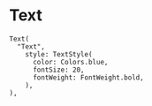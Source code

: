 # Text

<!--![text](https://docs.google.com/uc?id=164Run0I6koHyKCEUI8JyG1Z7esSLYqc6)-->

```
Text(
  "Text",
    style: TextStyle(
      color: Colors.blue,
      fontSize: 20,
      fontWeight: FontWeight.bold,
    ),
),
```
